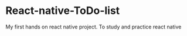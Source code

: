# React-native-ToDo-list
My first hands on react native project. To study and practice react native

